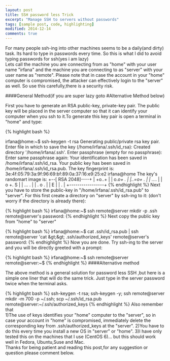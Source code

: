```yaml
---
layout: post
title: SSH password less Trick
excerpt: "Manage SSH to servers without passwords"
tags: [sample post, code, highlighting]
modified: 2014-12-14
comments: true
---
```



For many people ssh-ing into other machines seems to be a daily(and dirty) task. Its hard to type in passwords every time. So this is what I did to avoid typing passwords for ssh(yes i am lazy)  
Lets call the machine you are connecting from as "home" with your user name "irfana" and the machine you are connecting to as "server" with your user name as "remote". Please note that in case the account in your "home" computer is compromised, the attacker can effectively login to the "server" as well. So use this carefully,there is a security risk.

####General Method(if you are super lazy goto #Alternative Method below)

First you have to generate an RSA public-key, private-key pair. The public key will be placed in the server computer so that it can identify your computer when you ssh to it.To generate this key pair is open a terminal in "home" and type:


{% highlight bash %}

irfana@home:~$ ssh-keygen -t rsa
Generating public/private rsa key pair.
Enter file in which to save the key (/home/irfana/.ssh/id_rsa):
Created directory '/home/irfana/.ssh'.
Enter passphrase (empty for no passphrase):
Enter same passphrase again:
Your identification has been saved in /home/irfana/.ssh/id_rsa.
Your public key has been saved in /home/irfana/.ssh/id_rsa.pub.
The key fingerprint is:
3e:4f:05:79:3a:9f:96:69:bf:89:0a:37:16:e9:25:e2 irfana@home
The key's randomart image is:
+--[ RSA 2048]----+
| +o..+ |
| o.*o+ . |
|..=o+ . |
| ..*.. |
| o +. S |
| ... . |
| . o . |
| E |
| . |
+-----------------+
{% endhighlight %}
Next you have to store the public-key in "/home/irfana/.ssh/id_rsa.pub" to "server". For this first create a directory on "server" by ssh-ing to it: (don't worry if the directory is already there):

{% highlight bash %}
irfana@home:~$ ssh remote@server mkdir -p .ssh remote@server's password:
{% endhighlight %}
Next copy the public key from "home" to "server"

{% highlight bash %}
irfana@home:~$ cat .ssh/id_rsa.pub | ssh remote@server 'cat &amp;gt;&amp;gt; .ssh/authorized_keys' remote@server's password:
{% endhighlight %}
Now you are done. Try ssh-ing to the server and you will be directly greeted with a prompt:

{% highlight bash %}
irfana@home:~$ ssh remote@server
remote@server:~$
{% endhighlight %}
####Alternative method

The above method is a general solution for password less SSH ,but here is a simple one liner that will do the same trick. Just type in the server password twice when the terminal asks.

{% highlight bash %}
ssh-keygen -t rsa; ssh-keygen -y; ssh remote@server mkdir -m 700 -p ~/.ssh; scp ~/.ssh/id_rsa.pub remote@server:~/.ssh/authorized_keys
{% endhighlight %}
Also remember that  
1)The use of keys identifies your "home" computer to the "server", so in case your account in "home" is compromised, immediately delete the corresponding key from .ssh/authorized_keys at the "server".
2)You have to do this every time you install a new OS in "server" or "home".
3)I have only tested this on the machines that I use (CentOS 6)... but this should work well in Fedora, Ubuntu,Suse and Mac.   
Thanks for being patient and reading this post,for any suggestion or question please comment below.

